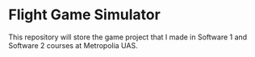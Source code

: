 # Flight Game Simulator
This repository will store the game project that I made in Software 1 and Software 2 courses at Metropolia UAS.
